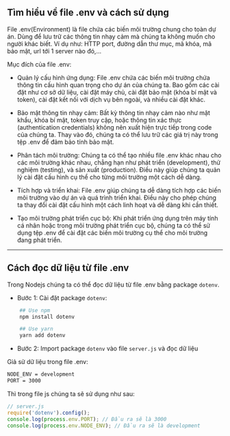 <!-- Tìm hiểu về file .env và cách sử dụng -->

## Tìm hiểu về file .env và cách sử dụng

File .env(Environment) là file chứa các biến môi trường chung cho toàn dự án. Dùng để lưu trữ các thông tin nhạy cảm mà chúng ta không muốn cho người khác biết. Ví dụ như: HTTP port, đường dẫn thư mục, mã khóa, mã bảo mật, url tới 1 server nào đó,...

Mục đích của file .env:

- Quản lý cấu hình ứng dụng: File .env chứa các biến môi trường chứa thông tin cấu hình quan trọng cho dự án của chúng ta. Bao gồm các cài đặt như cơ sở dữ liệu, cài đặt máy chủ, cài đặt bảo mật (khóa bí mật và token), cài đặt kết nối với dịch vụ bên ngoài, và nhiều cài đặt khác.

- Bảo mật thông tin nhạy cảm: Bất kỳ thông tin nhạy cảm nào như mật khẩu, khóa bí mật, token truy cập, hoặc thông tin xác thực (authentication credentials) không nên xuất hiện trực tiếp trong code của chúng ta. Thay vào đó, chúng ta có thể lưu trữ các giá trị này trong tệp .env để đảm bảo tính bảo mật.

- Phân tách môi trường: Chúng ta có thể tạo nhiều file .env khác nhau cho các môi trường khác nhau, chẳng hạn như phát triển (development), thử nghiệm (testing), và sản xuất (production). Điều này giúp chúng ta quản lý cài đặt cấu hình cụ thể cho từng môi trường một cách dễ dàng.

- Tích hợp và triển khai: File .env giúp chúng ta dễ dàng tích hợp các biến môi trường vào dự án và quá trình triển khai. Điều này cho phép chúng ta thay đổi cài đặt cấu hình một cách linh hoạt và dễ dàng khi cần thiết.

- Tạo môi trường phát triển cục bộ: Khi phát triển ứng dụng trên máy tính cá nhân hoặc trong môi trường phát triển cục bộ, chúng ta có thể sử dụng tệp .env để cài đặt các biến môi trường cụ thể cho môi trường đang phát triển.

---

## Cách đọc dữ liệu từ file .env

Trong Nodejs chúng ta có thể đọc dữ liệu từ file .env bằng package `dotenv`.

- Bước 1: Cài đặt package `dotenv`:

```bash
    ## Use npm
    npm install dotenv

    ## Use yarn
    yarn add dotenv
```

- Bước 2: Import package `dotenv` vào file `server.js` và đọc dữ liệu

Giả sử dữ liệu trong file .env:

```bash
NODE_ENV = development
PORT = 3000
```

Thì trong file js chúng ta sẽ sử dụng như sau:

```javascript
// server.js
require('dotenv').config();
console.log(process.env.PORT); // Đầu ra sẽ là 3000
console.log(process.env.NODE_ENV); // Đầu ra sẽ là development
```
